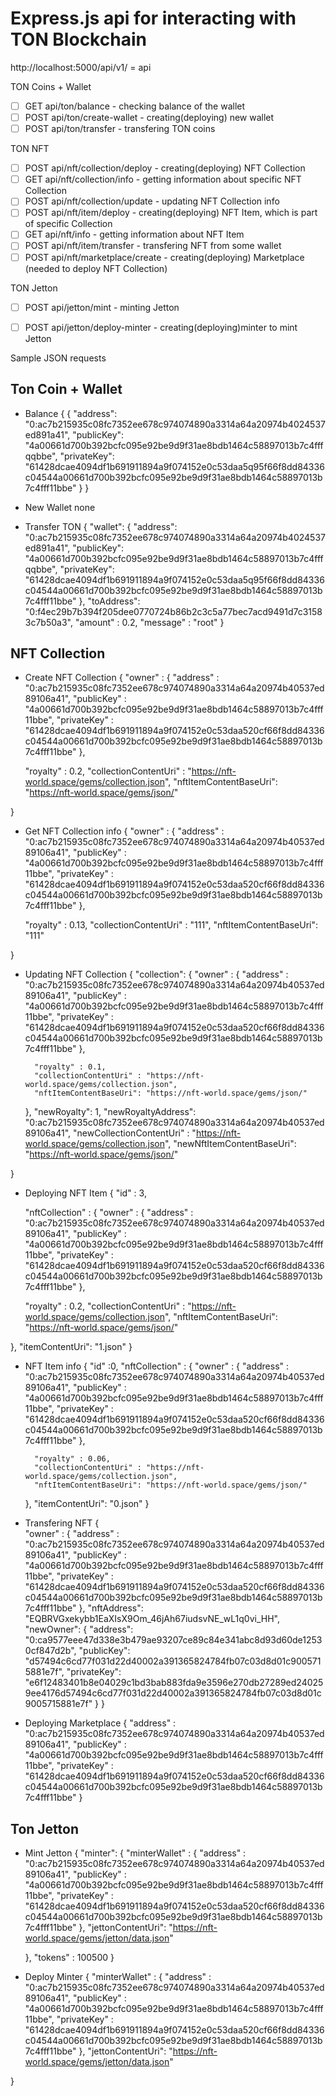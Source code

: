 <h1>Express.js api for interacting with TON Blockchain</h1>
http://localhost:5000/api/v1/ = api

TON Coins + Wallet
- [ ] GET api/ton/balance - checking balance of the wallet
- [ ] POST api/ton/create-wallet - creating(deploying) new wallet
- [ ] POST api/ton/transfer - transfering TON coins

TON NFT
- [ ] POST api/nft/collection/deploy - creating(deploying) NFT Collection
- [ ] GET api/nft/collection/info - getting information about specific NFT Collection
- [ ] POST api/nft/collection/update - updating NFT Collection info
- [ ] POST api/nft/item/deploy - creating(deploying) NFT Item, which is part of specific Collection
- [ ] GET api/nft/info - getting information about NFT Item
- [ ] POST api/nft/item/transfer - transfering NFT from some wallet
- [ ] POST api/nft/marketplace/create - creating(deploying) Marketplace (needed to deploy NFT Collection)

TON Jetton
- [ ] POST api/jetton/mint - minting Jetton
- [ ] POST api/jetton/deploy-minter - creating(deploying)minter to mint Jetton 


Sample JSON requests

<h2>Ton Coin + Wallet</h2>


- Balance
{
{
        "address": "0:ac7b215935c08fc7352ee678c974074890a3314a64a20974b4024537ed891a41",
        "publicKey": "4a00661d700b392bcfc095e92be9d9f31ae8bdb1464c58897013b7c4fffqqbbe",
        "privateKey": "61428dcae4094df1b691911894a9f074152e0c53daa5q95f66f8dd84336c04544a00661d700b392bcfc095e92be9d9f31ae8bdb1464c58897013b7c4fff11bbe"
}
}
- New Wallet
none

- Transfer TON
{
            "wallet":  {
                "address": "0:ac7b215935c08fc7352ee678c974074890a3314a64a20974b4024537ed891a41",
                "publicKey": "4a00661d700b392bcfc095e92be9d9f31ae8bdb1464c58897013b7c4fffqqbbe",
                "privateKey": "61428dcae4094df1b691911894a9f074152e0c53daa5q95f66f8dd84336c04544a00661d700b392bcfc095e92be9d9f31ae8bdb1464c58897013b7c4fff11bbe"
                },
            "toAddress": "0:f4ec29b7b394f205dee0770724b86b2c3c5a77bec7acd9491d7c31583c7b50a3",
            "amount" : 0.2,
            "message" : "root"
}

<h2>NFT Collection</h2>

- Create NFT Collection
{
    "owner" : {
        "address" : "0:ac7b215935c08fc7352ee678c974074890a3314a64a20974b40537ed89106a41",
        "publicKey" :
            "4a00661d700b392bcfc095e92be9d9f31ae8bdb1464c58897013b7c4fff11bbe",
        "privateKey" :
            "61428dcae4094df1b691911894a9f074152e0c53daa520cf66f8dd84336c04544a00661d700b392bcfc095e92be9d9f31ae8bdb1464c58897013b7c4fff11bbe"
    },

    "royalty" : 0.2,
    "collectionContentUri" : "https://nft-world.space/gems/collection.json",
    "nftItemContentBaseUri": "https://nft-world.space/gems/json/"

}

- Get NFT Collection info
{
    "owner" : {
        "address" : "0:ac7b215935c08fc7352ee678c974074890a3314a64a20974b40537ed89106a41",
        "publicKey" :
            "4a00661d700b392bcfc095e92be9d9f31ae8bdb1464c58897013b7c4fff11bbe",
        "privateKey" :
            "61428dcae4094df1b691911894a9f074152e0c53daa520cf66f8dd84336c04544a00661d700b392bcfc095e92be9d9f31ae8bdb1464c58897013b7c4fff11bbe"
    },

    "royalty" : 0.13,
    "collectionContentUri" : "111",
    "nftItemContentBaseUri": "111"

}

- Updating NFT Collection
{
    "collection": {
        "owner" : {
            "address" : "0:ac7b215935c08fc7352ee678c974074890a3314a64a20974b40537ed89106a41",
            "publicKey" :
                "4a00661d700b392bcfc095e92be9d9f31ae8bdb1464c58897013b7c4fff11bbe",
            "privateKey" :
                "61428dcae4094df1b691911894a9f074152e0c53daa520cf66f8dd84336c04544a00661d700b392bcfc095e92be9d9f31ae8bdb1464c58897013b7c4fff11bbe"
        },

        "royalty" : 0.1,
        "collectionContentUri" : "https://nft-world.space/gems/collection.json",
        "nftItemContentBaseUri": "https://nft-world.space/gems/json/"

    },
    "newRoyalty": 1,
    "newRoyaltyAddress": "0:ac7b215935c08fc7352ee678c974074890a3314a64a20974b40537ed89106a41",
    "newCollectionContentUri" : "https://nft-world.space/gems/collection.json",
    "newNftItemContentBaseUri": "https://nft-world.space/gems/json/" 

}

- Deploying NFT Item
{
    "id" : 3,
    
    "nftCollection" : {
    "owner" : {
        "address" : "0:ac7b215935c08fc7352ee678c974074890a3314a64a20974b40537ed89106a41",
        "publicKey" :
            "4a00661d700b392bcfc095e92be9d9f31ae8bdb1464c58897013b7c4fff11bbe",
        "privateKey" :
            "61428dcae4094df1b691911894a9f074152e0c53daa520cf66f8dd84336c04544a00661d700b392bcfc095e92be9d9f31ae8bdb1464c58897013b7c4fff11bbe"
    },

    "royalty" : 0.2,
    "collectionContentUri" : "https://nft-world.space/gems/collection.json",
    "nftItemContentBaseUri": "https://nft-world.space/gems/json/"

},
    "itemContentUri": "1.json"
}

- NFT Item info
{
    "id" :0,
    "nftCollection" : {
        "owner" : {
            "address" : "0:ac7b215935c08fc7352ee678c974074890a3314a64a20974b40537ed89106a41",
            "publicKey" :
                "4a00661d700b392bcfc095e92be9d9f31ae8bdb1464c58897013b7c4fff11bbe",
            "privateKey" :
                "61428dcae4094df1b691911894a9f074152e0c53daa520cf66f8dd84336c04544a00661d700b392bcfc095e92be9d9f31ae8bdb1464c58897013b7c4fff11bbe"
        },

        "royalty" : 0.06,
        "collectionContentUri" : "https://nft-world.space/gems/collection.json",
        "nftItemContentBaseUri": "https://nft-world.space/gems/json/"

    },
         "itemContentUri": "0.json"
}

- Transfering NFT 
{   
    "owner" : {
        "address" : "0:ac7b215935c08fc7352ee678c974074890a3314a64a20974b40537ed89106a41",
        "publicKey" :
            "4a00661d700b392bcfc095e92be9d9f31ae8bdb1464c58897013b7c4fff11bbe",
        "privateKey" :
            "61428dcae4094df1b691911894a9f074152e0c53daa520cf66f8dd84336c04544a00661d700b392bcfc095e92be9d9f31ae8bdb1464c58897013b7c4fff11bbe"
    },
    "nftAddress": "EQBRVGxekybb1EaXIsX9Om_46jAh67iudsvNE_wL1q0vi_HH",
    "newOwner":
        {
            "address": "0:ca9577eee47d338e3b479ae93207ce89c84e341abc8d93d60de12530cf847d2b",
            "publicKey": "d57494c6cd77f031d22d40002a391365824784fb07c03d8d01c9005715881e7f",
            "privateKey": "e6f12483401b8e04029c1bd3bab883fda9e3596e270db27289ed240259ee4176d57494c6cd77f031d22d40002a391365824784fb07c03d8d01c9005715881e7f"
        }
}

- Deploying Marketplace
{
    "address" : "0:ac7b215935c08fc7352ee678c974074890a3314a64a20974b40537ed89106a41",
    "publicKey" :
        "4a00661d700b392bcfc095e92be9d9f31ae8bdb1464c58897013b7c4fff11bbe",
    "privateKey" :
        "61428dcae4094df1b691911894a9f074152e0c53daa520cf66f8dd84336c04544a00661d700b392bcfc095e92be9d9f31ae8bdb1464c58897013b7c4fff11bbe"
}


<h2>Ton Jetton</h2>

- Mint Jetton
{
"minter": {
    "minterWallet" : {
                "address" : "0:ac7b215935c08fc7352ee678c974074890a3314a64a20974b40537ed89106a41",
                "publicKey" :
                    "4a00661d700b392bcfc095e92be9d9f31ae8bdb1464c58897013b7c4fff11bbe",
                "privateKey" :
                    "61428dcae4094df1b691911894a9f074152e0c53daa520cf66f8dd84336c04544a00661d700b392bcfc095e92be9d9f31ae8bdb1464c58897013b7c4fff11bbe"
    },
    "jettonContentUri": "https://nft-world.space/gems/jetton/data.json"

    },
    "tokens" : 100500
}

- Deploy Minter
{
    "minterWallet" : {
            "address" : "0:ac7b215935c08fc7352ee678c974074890a3314a64a20974b40537ed89106a41",
            "publicKey" :
                "4a00661d700b392bcfc095e92be9d9f31ae8bdb1464c58897013b7c4fff11bbe",
            "privateKey" :
                "61428dcae4094df1b691911894a9f074152e0c53daa520cf66f8dd84336c04544a00661d700b392bcfc095e92be9d9f31ae8bdb1464c58897013b7c4fff11bbe"
    },
    "jettonContentUri": "https://nft-world.space/gems/jetton/data.json"


}

